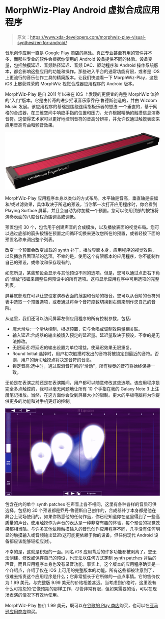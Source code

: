 # MorphWiz-Play Android 虚拟合成应用程序

> 原文：<https://www.xda-developers.com/morphwiz-play-visual-synthesizer-for-android/>

音乐创作应用一直是 Google Play 商店的痛处。真正专业甚至有用的软件并不多，而那些专业的软件会根据你使用的 Android 设备提供不同的体验。设备变量，包括触摸延迟、音频路径延迟、音频 DAC、驱动程序和 Android 操作系统版本，都会影响这些应用的功能和操作。那些进入平台的通常功能有限，或者是 iOS 上更流行的音乐创作工具的精简版本。让我们快速看一下 MorphWiz-Play，这是 iOS 上屡获殊荣的 MorphWiz 视觉合成器应用程序的 Android 版本。

MorphWiz-Play 是自 2011 年以来在 iOS 上发现的更便宜的完整 MorphWiz 体验的“入门”版本。它是由传奇的进步摇滚音乐家乔丹·鲁德斯创造的，并由 Wizdom Music 发展。该应用程序的基础是围绕连续指板乐器的想法:一个垂直的，基于网格的合成器，在三维空间中响应手指的位置和压力，允许根据精确的触摸信息演奏音符。这使得艺术家可以更好地控制音符的音高分辨率，并允许仅通过触摸表面来应用音高弯曲和颤音效果。

[![Continuum-Side-view](img/ab340ce0a16543bdac0ff158be8c6c20.png)](http://www.xda-developers.com/wp-content/uploads/2015/04/Continuum-Side-view.jpg) 

MorphWiz-Play 应用程序本身以类似的方式布局，水平轴是音高，垂直轴是振幅和/或过滤效果，具体取决于所选的预设。当你第一次打开应用程序时，你会看到 Playing Surface 屏幕，并且会自动为你加载一个预置。您可以使用顶部的按钮将演奏表面的八度音程范围调高或调低。

预置包括 30 个，包含用于创建声音的合成模块，以及播放表面的视觉布局。您可以通过底部的箭头按钮在预置之间循环切换来更改您所在的预置，或者轻按下面的预置名称来调出整个列表。

改变一个预置会改变加载的 synth 补丁，播放界面本身，应用程序的视觉效果，以及播放界面顶部的选项。不幸的是，使用这个有限版本的应用程序，你不能制作自己的预设，或修改和保存现有的。

如您所见，某些预设会显示与其他预设不同的选项。但是，您可以通过点击右下角的“缩放”按钮来调整任何预设中的所有选项。这将显示应用程序中可用选项的完整列表。

屏幕底部现在可以让您设定演奏表面的范围和音阶的根音。您可以从音阶的音符列表中选取一个预置选项，或者通过将单个音符度数切换到右侧来制作您自己的音阶。

从这里，我们还可以访问屏幕左侧应用程序的所有控制参数，包括:

*   魔术滑块:一个滑块控制，根据预置，它与合唱或调制效果量相关联。
*   输入延迟:合成器的输出被馈入预定的延迟量。延迟量取决于预设，不幸的是无法修改。
*   无限延迟:将延迟的输出设置为单位增益，使延迟效果无限重复。
*   Round Initial:选择时，用户初次触摸时发出的音符将被锁定到最近的音符。否则，用户的确切触摸点将决定音符的音高。
*   锁定音高:选中时，通过取消音符间的“滑动”，所有弹奏的音符将始终保持一致。

无论是在表演之前还是在表演期间，用户都可以随意修改这些选项。该应用程序是完全多点触控的，我可以毫无问题地让所有 10 个手指在我的 Galaxy Note 3 上注册笔记播放。当然，在这方面你会受到屏幕大小的限制。更大的平板电脑将为你提供更多的功能和对手机更好的控制。

[![MorphWiz-Play Touch](img/534b6bd1d45bb066f0b3f0fa56b7f82e.png)](http://www.xda-developers.com/wp-content/uploads/2015/04/Screenshot_2015-04-22-15-38-37.png) 

包含在内的单个 synth patches 在声音上各不相同，这里有各种各样的音质可供选择。包括的 30 个预设都是乔丹·鲁德斯自己创作的，合成器补丁本身都是他在舞台上现场使用的。如果你熟悉他的任何作品，你已经知道你在这里得到了一些高质量的声音。使用触摸作为声音的表达是一种非常有趣的体验，每个预设的视觉效果都相当酷。与许多其他依赖触摸输入的音乐创作应用程序不同，几乎没有任何明显的触摸输入或音频输出延迟(这可能更依赖于你的设备，但任何现代 Android 设备都应该能够轻松应对)。

不幸的是，这就是积极的一面。同名 iOS 应用背后的许多功能都被剥离了。您无法创建、修改或保存自己的预设，也无法以任何方式定制 synth patches 背后的声音，而且应用程序本身也没有录音功能。事实上，这个版本的应用程序确实是一个介绍点，介绍了仅在 iOS 上可用的完整版本的功能。所有这些都被注意到了，很难去指责这个应用程序是什么；它非常擅长于它所做的一点点事情。它的售价仅为 1.99 美元，与完整版 9.99 美元的价格相差甚远。当考虑到价格时，这里没有什么可抱怨的:它像预期的那样工作，尽管非常有限，但如果需要的话，可以在现场表演的情况下有效地使用。

MorphWiz-Play 售价 1.99 美元，既可以在[谷歌的 Play 商店](https://play.google.com/store/apps/details?id=com.wizdommusic.morphwiz "Google Play Store")购买，也可以在[亚马逊应用商店](http://www.amazon.com/Wizdom-Music-MorphWiz-Play/dp/B007XJ0Q9Q/?tag=xda-6tgvs2g-20&ascsubtag=UUxdaUeUpU14946&asc_refurl=https%3A%2F%2Fwww.xda-developers.com%2Fmorphwiz-play-visual-synthesizer-for-android%2F&asc_campaign=Short-Term "Amazon App Store")购买。